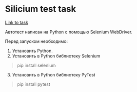 # Silicium test task

[Link to task](https://cloud.mail.ru/public/eU47/VFkbxq8CR)

Автотест написан на Python с помощью Selenium WebDriver.

Перед запуском необходимо: 
1. Установить Python.
2. Установить в Python библиотеку Selenium
> pip install selenium
3. Установить в Python библиотеку PyTest
> pip install pytest
 
